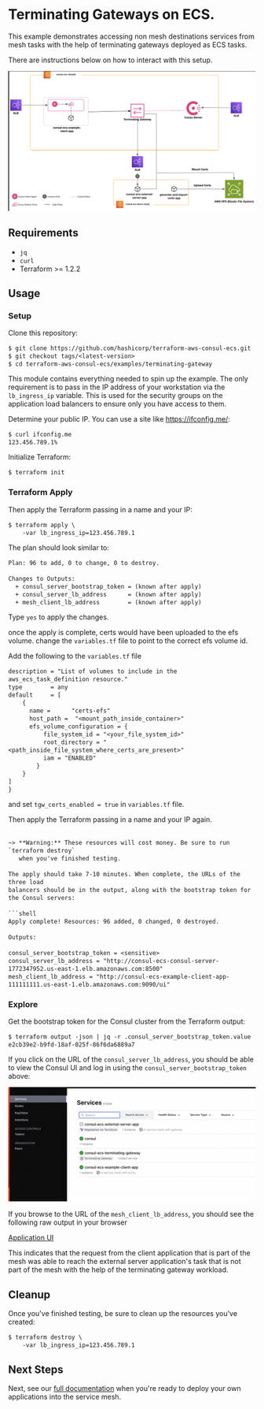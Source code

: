 # Terminating Gateways on ECS.

This example demonstrates accessing non mesh destinations services from mesh tasks with the help of terminating gateways deployed as ECS tasks.

There are instructions below on how to interact with this setup.

![Example architecture](https://github.com/hashicorp/terraform-aws-consul-ecs/blob/main/_docs/terminating-gateway-external-server-tls.png?raw=true)

## Requirements

* `jq`
* `curl`
* Terraform >= 1.2.2

## Usage

### Setup

Clone this repository:

```console
$ git clone https://github.com/hashicorp/terraform-aws-consul-ecs.git
$ git checkout tags/<latest-version>
$ cd terraform-aws-consul-ecs/examples/terminating-gateway
```

This module contains everything needed to spin up the example. The only
requirement is to pass in the IP address of your workstation via the `lb_ingress_ip`
variable. This is used for the security groups on the application load balancers to ensure
only you have access to them.

Determine your public IP. You can use a site like https://ifconfig.me/:

```console
$ curl ifconfig.me
123.456.789.1%
```

Initialize Terraform:

```console
$ terraform init
```

### Terraform Apply

Then apply the Terraform passing in a name and your IP:

```console
$ terraform apply \
    -var lb_ingress_ip=123.456.789.1
```

The plan should look similar to:

```shell
Plan: 96 to add, 0 to change, 0 to destroy.

Changes to Outputs:
  + consul_server_bootstrap_token = (known after apply)
  + consul_server_lb_address      = (known after apply)
  + mesh_client_lb_address        = (known after apply)
```

Type `yes` to apply the changes.

once the apply is complete, certs would have been uploaded to the efs volume.
change the `variables.tf` file to point to the correct efs volume id.

Add the following to the `variables.tf` file
```variable "volumes" {
description = "List of volumes to include in the aws_ecs_task_definition resource."
type        = any
default     = [
    {
      name =      "certs-efs"
      host_path =  "<mount_path_inside_container>"
      efs_volume_configuration = {
          file_system_id = "<your_file_system_id>"
          root_directory = "<path_inside_file_system_where_certs_are_present>"
          iam = "ENABLED"
        }
    }
]
}
```
and set `tgw_certs_enabled = true` in `variables.tf` file.

Then apply the Terraform passing in a name and your IP again.

```shell

~> **Warning:** These resources will cost money. Be sure to run `terraform destroy`
   when you've finished testing.

The apply should take 7-10 minutes. When complete, the URLs of the three load
balancers should be in the output, along with the bootstrap token for the Consul servers:

```shell
Apply complete! Resources: 96 added, 0 changed, 0 destroyed.

Outputs:

consul_server_bootstrap_token = <sensitive>
consul_server_lb_address = "http://consul-ecs-consul-server-1772347952.us-east-1.elb.amazonaws.com:8500"
mesh_client_lb_address = "http://consul-ecs-example-client-app-111111111.us-east-1.elb.amazonaws.com:9090/ui"
```

### Explore

Get the bootstrap token for the Consul cluster from the Terraform output:

```console
$ terraform output -json | jq -r .consul_server_bootstrap_token.value
e2cb39e2-b9fd-18af-025f-86f6da6889a7
```

If you click on the URL of the `consul_server_lb_address`, you should be able
to view the Consul UI and log in using the `consul_server_bootstrap_token` above:

![Consul dc1 UI](https://github.com/hashicorp/terraform-aws-consul-ecs/blob/main/_docs/terminating-gateway-dc1.png?raw=true)

If you browse to the URL of the `mesh_client_lb_address`, you should see the following raw output in your browser

[Application UI](https://github.com/hashicorp/terraform-aws-consul-ecs/blob/main/_docs/terminating-gateway-client-ui.png)

This indicates that the request from the client application that is part of the mesh was able to reach the external server application's task that is not part of the mesh with the help of the terminating gateway workload.

## Cleanup

Once you've finished testing, be sure to clean up the resources you've created:

```console
$ terraform destroy \
    -var lb_ingress_ip=123.456.789.1
```

## Next Steps

Next, see our [full documentation](https://www.consul.io/docs/ecs) when you're
ready to deploy your own applications into the service mesh.
